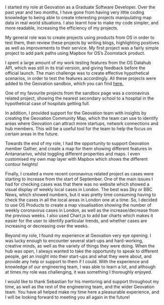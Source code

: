 
I started my role at Geovation as a Graduate Software Developer. Over the past year and two months, I have gone from having very little coding knowledge to being able to create interesting projects manipulating map data in real world situations. I also learnt how to make my code simpler, and more readable, increasing the efficiency of my projects.



My general role was to create projects using products from OS in order to test them, then review these projects by writing blogs, highlighting positives as well as improvements to their service. My first project was a fairly simple project to add park paths using Mapbox for OS’s Zoomstack product.

I spent a large amount of my work testing features from the OS Datahub API, which was still in its trial version, and giving feedback before the official launch. The main challenge was to create effective hypothetical scenarios, in order to test the features accordingly. All these projects were added to the Geovation sandbox, which you can find [here.](https://geovation.github.io/sandbox/)

One of my favourite projects from the sandbox page was a coronavirus related project, showing the nearest secondary school to a hospital in the hypothetical case of hospitals getting full.



In addition, I provided support for the Geovation team with insights by creating the Geovation Community Map, which the team can use to identify areas where Geovation can attract more startups, network connections and hub members. This will be a useful tool for the team to help the focus on certain areas in the future.



Towards the end of my role, I had the opportunity to support Geovation member Gather, and create a map for them showing different features in Antananarivo, whilst toggling different properties and maps. I even customised my own map layer with Mapbox which shows the different contour heights!



Finally, I created a more recent coronavirus related project as cases were starting to increase from the start of September. One of the main issues I had for checking cases was that there was no website which showed a visual display of weekly local cases in London. The best was Sky or BBC News, which showed numbers, but it was pretty time consuming having to check the cases in all the local areas in London one at a time. So, I decided to use OS Products to create a map visualisation showing the number of weekly coronavirus cases in London, as well as the increase/decrease from the previous weeks. I also used Chart.js to add bar charts which makes it easier for the user to identify particular trends, and whether cases are increasing or decreasing over the weeks.



Beyond my role, I found my experience at Geovation very eye opening. I was lucky enough to encounter several start-ups and hard-working, creative minds, as well as the variety of things they were doing. When the hub was open, I always wanted to take the opportunity to speak to different people, get an insight into their start-ups and what they were about, and provide any help or support to them if I could. With the experience and knowledge of our engineering team, I was able to learn a lot, and although at times my role was challenging, it was something I thoroughly enjoyed.

I would like to thank Sebastian for his mentoring and support throughout my time, as well as the rest of the engineering team, and the wider Geovation team. You have all helped make my time here a pleasurable experience, and I will be looking forward to meeting you all again in the future!

